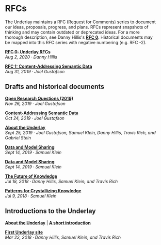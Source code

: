 # RFCs

The Underlay maintains a RFC (Request for Comments) series to document our ideas, proposals, progress, and plans. RFCs represent snapshots of thinking and may contain outdated or deprecated ideas. For a more thorough description, see Danny Hillis's [**RFC 0**](https://www.underlay.org/pub/urfcs/release/1). Historical documents may be mapped into this RFC series with negative numbering (e.g. RFC -2).

[**RFC 0: Underlay RFCs**](https://www.underlay.org/pub/urfcs/release/1)
<br/>*Aug 2, 2020 · Danny Hillis*

[**RFC 1: Content-Addressing Semantic Data**](https://notes.knowledgefutures.org/pub/ic0grz58)
<br/>*Aug 31, 2019 · Joel Gustafson*  


## Drafts and historical documents

[**Open Research Questions (2019)**](https://www.underlay.org/pub/research-questions)
<br/>*Nov 26, 2019 · Joel Gustafson*

[**Content-Addressing Semantic Data**](https://notes.knowledgefutures.org/pub/ic0grz58)
<br/>*Oct 24, 2019 · Joel Gustafson*

[**About the Underlay**](https://www.underlay.org/pub/tdefqg1q)
<br/>*Sept 25, 2019 · Joel Gustafson, Samuel Klein, Danny Hillis, Travis Rich, and Gabriel Stein*

[**Data and Model Sharing**](https://www.underlay.org/pub/data-sharing-questions/release/4)
<br/>*Sept 14, 2019 · Samuel Klein*

[**Data and Model Sharing**](https://notes.knowledgefutures.org/pub/underlay-architecture/release/4)
<br/>*Sept 14, 2019 · Samuel Klein*

[**The Future of Knowledge**](https://www.underlay.org/pub/future)
<br/>*Jul 18, 2018 · Danny Hillis, Samuel Klein, and Travis Rich*

[**Patterns for Crystallizing Knowledge**](https://www.underlay.org/pub/up)
<br/>*Jul 9, 2018 · Samuel Klein*


## Introductions to the Underlay

[**About the Underlay**](https://www.underlay.org/pub/tdefqg1q)  |  [**A short introduction**](https://www.underlay.org/pub/short-intro)

[**First Underlay site**](https://underlay.mit.edu)
<br/>*Mar 22, 2018 · Danny Hillis, Samuel Klein, and Travis Rich*


